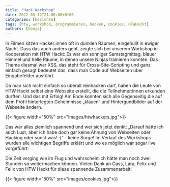 ```yaml
---
title: "Hack Workshop"
date: 2022-03-12T21:00:00+0100
categories: [berichte]
tags: [htw, workshop, programmieren, hacken, cookies, HTWHackt]
authors: [Sonja]
---
```


In Filmen sitzen Hacker:innen oft in dunklen Räumen, eingehüllt in ewiger Nacht. Dass das auch anders geht, zeigte sich bei unserem Workshop in Kooperation mit HTW Hackt: Es war ein sonniger Samstagmittag, blauer Himmel und helle Räume, in denen unsere Ninjas trainieren konnten.
Das Thema diesmal war XSS, das steht für Cross-Site-Scripting und ganz einfach gesagt bedeutet das, dass man Code auf Webseiten über Eingabefelder ausführt.

Da man sich nicht einfach so überall reinhacken darf, haben die Leute von HTW Hackt selbst eine Webseite erstellt, die die Teilnehmer:innen erkunden durften. Und das mit Erfolg! Am Ende konnten sich alle Gegenseitig die auf dem Profil hinterlegten Geheimnisse „klauen“ und Hintergundbilder auf der Webseite ändern.

{{< figure width="50%" src="images/htwhackers.jpg">}}

Das war alles ziemlich spannend und wer sich jetzt denkt: „Darauf hätte ich auch Lust, aber ich habe doch gar keine Ahnung von Webseiten oder Hacking oder sonst was! :(“ - keine Sorge! Im Verlauf des Workshops wurden alle wichtigen Begriffe erklärt und wo es möglich war sogar live vorgeführt.

Die Zeit verging wie im Flug und wahrscheinlich hätte man noch zwei Stunden so weitermachen können. Vielen Dank an Cass, Lara, Felix und Felix von HTW Hackt für diese spannende Zusammenarbeit!

{{< figure width="50%" src="images/cookies.jpg">}}
